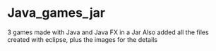 # Java_games_jar
3 games made with Java and Java FX in a Jar
Also added all the files created with eclipse, plus the images for the details
